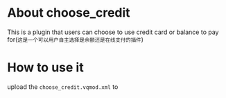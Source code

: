 # About  choose_credit
This is a plugin that users can choose to use credit card or balance to pay for(`这是一个可以用户自主选择是余额还是在线支付的插件`)

# How to use it
upload the `choose_credit.vqmod.xml` to 